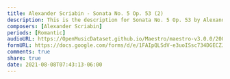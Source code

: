 ```yaml
---
title: Alexander Scriabin - Sonata No. 5 Op. 53 (2)
description: This is the description for Sonata No. 5 Op. 53 by Alexander Scriabin
composers: [Alexander Scriabin]
periods: [Romantic]
audioURL: https://OpenMusicDataset.github.io/Maestro/maestro-v3.0.0/2009/MIDI-Unprocessed_09_R1_2009_01-04_ORIG_MID--AUDIO_09_R1_2009_09_R1_2009_04_WAV.midi
formURL: https://docs.google.com/forms/d/e/1FAIpQLSdV-e3uoISsc734DGECZJljY-tnarYrD6LHVb2nKNd3rIRKpQ/viewform
comments: true
share: true
date: 2021-08-08T07:43:13-06:00
---
```

